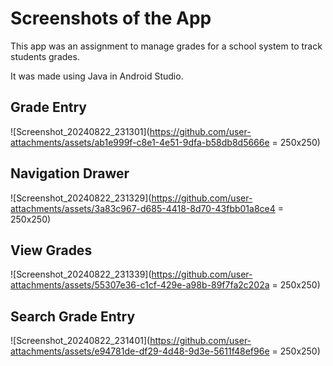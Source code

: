 # Screenshots of the App

This app was an assignment to manage grades for a school system to track students grades.

It was made using Java in Android Studio.

## Grade Entry
![Screenshot_20240822_231301](https://github.com/user-attachments/assets/ab1e999f-c8e1-4e51-9dfa-b58db8d5666e = 250x250)

## Navigation Drawer
![Screenshot_20240822_231329](https://github.com/user-attachments/assets/3a83c967-d685-4418-8d70-43fbb01a8ce4 = 250x250)

## View Grades
![Screenshot_20240822_231339](https://github.com/user-attachments/assets/55307e36-c1cf-429e-a98b-89f7fa2c202a = 250x250)

## Search Grade Entry
![Screenshot_20240822_231401](https://github.com/user-attachments/assets/e94781de-df29-4d48-9d3e-5611f48ef96e = 250x250)
